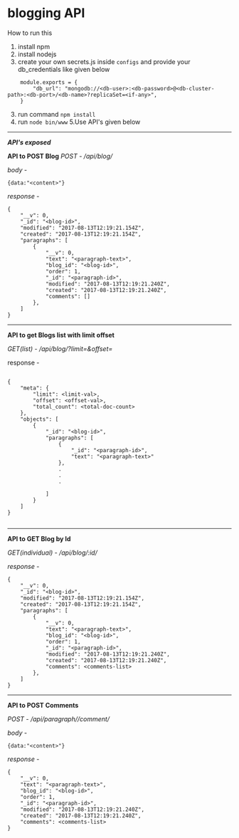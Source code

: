# blogging API

How to run this

1. install npm
2. install nodejs
3. create your own secrets.js inside `configs` and provide your db_credentials like given below
```
	module.exports = {
  		"db_url": "mongodb://<db-user>:<db-password>@<db-cluster-path>:<db-port>/<db-name>?replicaSet=<if-any>",
	}

``` 
3. run command `npm install`
4. run `node bin/www`
5.Use API's given below


----------------------------------------------------------------
***API's exposed***

**API to POST Blog**
*POST - /api/blog/*

*body* -
```
{data:"<content>"}

``` 

*response* - 
```
{
    "__v": 0,
    "_id": "<blog-id>",
    "modified": "2017-08-13T12:19:21.154Z",
    "created": "2017-08-13T12:19:21.154Z",
    "paragraphs": [
        {
            "__v": 0,
            "text": "<paragraph-text>",
            "blog_id": "<blog-id>",
            "order": 1,
            "_id": "<paragraph-id>",
            "modified": "2017-08-13T12:19:21.240Z",
            "created": "2017-08-13T12:19:21.240Z",
            "comments": []
        },
    ]
}

``` 


----------------------------------------------------------------
**API to get Blogs list with limit offset**

*GET(list) - /api/blog/?limit=<limit-val>&offset=<offset-val>*

response -
```

{
    "meta": {
        "limit": <limit-val>,
        "offset": <offset-val>,
        "total_count": <total-doc-count>
    },
    "objects": [
        {
            "_id": "<blog-id>",
            "paragraphs": [
                {
                    "_id": "<paragraph-id>",
                    "text": "<paragraph-text>"
                },
                .
                .
                .
                
            ]
        }
    ]
}


```


----------------------------------------------------------------
**API to GET Blog by Id**

*GET(individual) - /api/blog/:id/*

*response* -

```
{
    "__v": 0,
    "_id": "<blog-id>",
    "modified": "2017-08-13T12:19:21.154Z",
    "created": "2017-08-13T12:19:21.154Z",
    "paragraphs": [
        {
            "__v": 0,
            "text": "<paragraph-text>",
            "blog_id": "<blog-id>",
            "order": 1,
            "_id": "<paragraph-id>",
            "modified": "2017-08-13T12:19:21.240Z",
            "created": "2017-08-13T12:19:21.240Z",
            "comments": <comments-list>
        },
    ]
}

``` 

----------------------------------------------------------------

**API to POST Comments**

*POST - /api/paragraph/<paragraph-id>/comment/*

*body* -
```
{data:"<content>"}

``` 

*response* - 
```
{
    "__v": 0,
    "text": "<paragraph-text>",
    "blog_id": "<blog-id>",
    "order": 1,
    "_id": "<paragraph-id>",
    "modified": "2017-08-13T12:19:21.240Z",
    "created": "2017-08-13T12:19:21.240Z",
    "comments": <comments-list>
}

```
